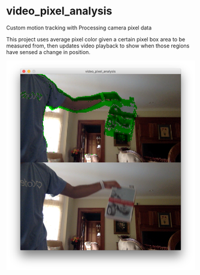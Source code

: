 # video_pixel_analysis
Custom motion tracking with Processing camera pixel data

This project uses average pixel color given a certain pixel box area to be measured from, then updates video playback to show when those regions have sensed a change in position.


![book and arm highlighted for motion](https://github.com/oalejel/video_pixel_analysis/blob/master/readme%20img.png)
